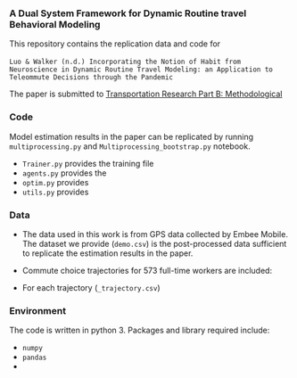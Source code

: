 ### A Dual System Framework for Dynamic Routine travel Behavioral Modeling

This repository contains the replication data and code for \
\
`Luo & Walker (n.d.) Incorporating the Notion of Habit from Neuroscience in Dynamic Routine Travel Modeling: an Application to Teleommute Decisions through the Pandemic`

The paper is submitted to [Transportation Research Part B: Methodological](https://www.sciencedirect.com/journal/transportation-research-part-b-methodological)

### Code
Model estimation results in the paper can be replicated by running `multiprocessing.py` and `Multiprocessing_bootstrap.py` notebook.
- `Trainer.py` provides the training file
- `agents.py` provides the
- `optim.py` provides
- `utils.py` provides

### Data
- The data used in this work is from GPS data collected by Embee Mobile. The dataset we provide (`demo.csv`) is the post-processed data sufficient to replicate the estimation results in the paper.

- Commute choice trajectories for 573 full-time workers are included:

- For each trajectory (`_trajectory.csv`)


### Environment
The code is written in python 3. Packages and library required include:
- `numpy`
- `pandas`
- 
